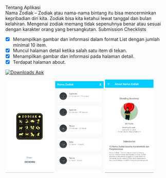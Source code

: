 Tentang Aplikasi<br>
Nama Zodiak – Zodiak atau nama-nama bintang itu bisa mencerminkan kepribadian diri kita. Zodiak bisa kita ketahui lewat tanggal dan bulan kelahiran. Mengenai zodiak memang tidak sepenuhnya benar atau sesuai dengan karakter orang yang bersangkutan.
Submission Checklists
- [x] Menampilkan gambar dan informasi dalam format List dengan jumlah minimal 10 item.
- [x] Muncul halaman detail ketika salah satu item di tekan.
- [x] Menampilkan gambar dan informasi pada halaman detail.
- [x] Terdapat halaman about.

<a href="https://raw.githubusercontent.com/ali-yasin/SubmissionDIcoding-AplikasiZodiak/master/apk/Nama%20Zodiak.apk" rel="nofollow"><img src="https://img.shields.io/github/downloads/ali-yasin/SubmissionDIcoding-AplikasiZodiak/total?style=plastic" alt="Downloads Apk" data-canonical-src="https://img.shields.io/github/downloads/ali-yasin/SubmissionDIcoding-AplikasiZodiak/total?style=plastic" style="max-width:100%;"></a>

<a href="./images/SplashScreen.png"><img src="./images/SplashScreen.png" width="30%" /></a>
<a href="./images/Home.png"><img src="./images/Home.png" width="30%" /></a>
<a href="./images/About.png"><img src="./images/About.png" width="30%" /></a>




